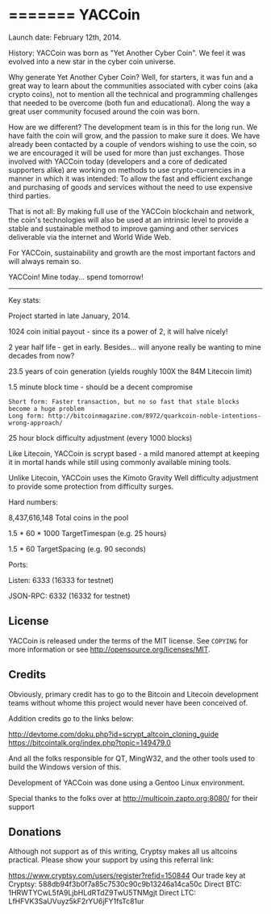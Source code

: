 =======
YACCoin
=======

Launch date: February 12th, 2014. 

History:  YACCoin was born as "Yet Another Cyber Coin".  We feel it was evolved into a new
star in the cyber coin universe.

Why generate Yet Another Cyber Coin?  Well, for starters, it was fun and a great way to learn
about the communities associated with cyber coins (aka crypto coins), not to mention all the 
technical and programming challenges that needed to be overcome (both fun and educational).  Along 
the way a great user community focused around the coin was born.

How are we different?  The development team is in this for the long run.  We have faith the coin 
will grow, and the passion to make sure it does.  We have already been contacted by a couple of 
vendors wishing to use the coin, so we are encouraged it will be used for more than just exchanges.
Those involved with YACCoin today (developers and a core of dedicated supporters alike) are working 
on methods to use crypto-currencies in a manner in which it was intended: To allow the fast and 
efficient exchange and purchasing of goods and services without the need to use expensive third 
parties.

That is not all: By making full use of the YACCoin blockchain and network, the coin's technologies 
will also be used at an intrinsic level to provide a stable and sustainable method to improve 
gaming and other services deliverable via the internet and World Wide Web.

For YACCoin, sustainability and growth are the most important factors and will always remain so.

YACCoin! Mine today... spend tomorrow!

----

Key stats:

Project started in late January, 2014.  

1024 coin initial payout - since its a power of 2, it will halve nicely! 

2 year half life - get in early.  Besides... will anyone really be wanting to mine decades from now?

23.5 years of coin generation (yields roughly 100X the 84M Litecoin limit)

1.5 minute block time - should be a decent compromise

    Short form: Faster transaction, but no so fast that stale blocks become a huge problem 
    Long form: http://bitcoinmagazine.com/8972/quarkcoin-noble-intentions-wrong-approach/ 

25 hour block difficulty adjustment (every 1000 blocks)
    
Like Litecoin, YACCoin is scrypt based - a mild manored attempt at keeping it in mortal hands while still using commonly available mining tools.

Unlike Litecoin, YACCoin uses the Kimoto Gravity Well difficulty adjustment to provide some protection from difficulty surges.

Hard numbers:

8,437,616,148	Total coins in the pool

1.5 * 60 * 1000	TargetTimespan (e.g. 25 hours)

1.5 * 60	TargetSpacing (e.g. 90 seconds)

Ports:

Listen:   6333 (16333 for testnet)

JSON-RPC: 6332 (16332 for testnet)

License
-------

YACCoin is released under the terms of the MIT license. See `COPYING` for more
information or see http://opensource.org/licenses/MIT.


Credits
--------

Obviously, primary credit has to go to the Bitcoin and Litecoin development teams without whome this project would never have been conceived of.

Addition credits go to the links below:

http://devtome.com/doku.php?id=scrypt_altcoin_cloning_guide
https://bitcointalk.org/index.php?topic=149479.0

And all the folks responsible for QT, MingW32, and the other tools used to build the Windows version of this.

Development of YACCoin was done using a Gentoo Linux environment.

Special thanks to the folks over at http://multicoin.zapto.org:8080/ for their support

Donations
----------

Although not support as of this writing, Cryptsy makes all us altcoins practical.  Please show your support by using this referral link:

https://www.cryptsy.com/users/register?refid=150844
Our trade key at Cryptsy:  588db94f3b0f7a85c7530c90c9b13246a14ca50c
Direct BTC: 1HRWTYCwL5fA9LjbHLdRTdZ9TwU5TNMgjt
Direct LTC: LfHFVK3SaUVuyz5kF2rYU6jFY1fsTc81ur

